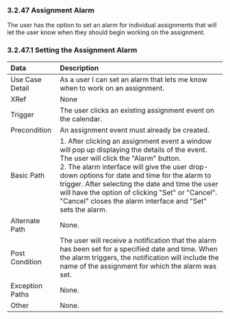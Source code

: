 ### 3.2.47 Assignment Alarm

The user has the option to set an alarm for individual assignments that will let the user know when they should begin working on the assignment.

### 3.2.47.1 Setting the Assignment Alarm

| Data          | Description |
|:--------------| :--------------|
|Use Case Detail| As a user I can set an alarm that lets me know when to work on an assignment. |
|XRef           | None|
|Trigger        | The user clicks an existing assignment event on the calendar.|
|Precondition   | An assignment event must already be created.|
|Basic Path     | 1. After clicking an assignment event a window will pop up displaying the details of the event. The user will click the "Alarm" button. <br>2. The alarm interface will give the user drop-down options for date and time for the alarm to trigger. After selecting the date and time the user will have the option of clicking "Set" or "Cancel".  "Cancel" closes the alarm interface and "Set" sets the alarm.|
|Alternate Path | None.|
|Post Condition | The user will receive a notification that the alarm has been set for a specified date and time.  When the alarm triggers, the notification will include the name of the assignment for which the alarm was set.|
|Exception Paths| None.|
|Other          | None.|

